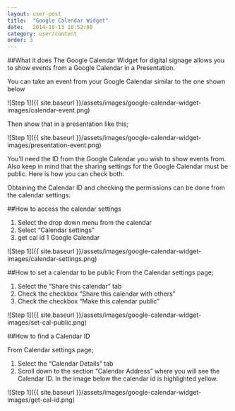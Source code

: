 ```yaml
---
layout: user-post
title:  "Google Calendar Widget"
date:   2014-10-13 10:52:00
category: user/content
order: 3
---
```


##What it does
The Google Calendar Widget for digital signage allows you to show events from a Google Calendar in a Presentation.

You can take an event from your Google Calendar similar to the one shown below

  ![Step 1]({{ site.baseurl }}/assets/images/google-calendar-widget-images/calendar-event.png)

Then show that in a presentation like this;

![Step 1]({{ site.baseurl }}/assets/images/google-calendar-widget-images/presentation-event.png)

You’ll need the ID from the Google Calendar you wish to show events from. Also keep in mind that the sharing settings for the Google Calendar must be public.  Here is how you can check both.

Obtaining the Calendar ID and checking the permissions can be done from the calendar settings.

##How to access the calendar settings
1. Select the drop down menu from the calendar
2. Select “Calendar settings”
3. get cal id 1 Google Calendar

![Step 1]({{ site.baseurl }}/assets/images/google-calendar-widget-images/calendar-settings.png)


##How to set a calendar to be public
From the Calendar settings page;

1. Select the “Share this calendar” tab
2. Check the checkbox “Share this calendar with others”
3. Check the checkbox “Make this calendar public”

![Step 1]({{ site.baseurl }}/assets/images/google-calendar-widget-images/set-cal-public.png)

 

##How to find a Calendar ID

From Calendar settings page;

1. Select the “Calendar Details” tab
2. Scroll down to the section “Calendar Address” where you will see the Calendar ID. In the image below the calendar id is highlighted yellow.

![Step 1]({{ site.baseurl }}/assets/images/google-calendar-widget-images/get-cal-id.png)
